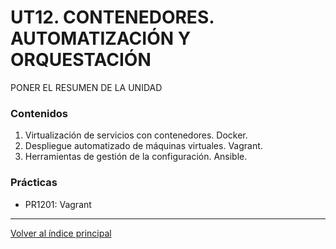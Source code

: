# UT12. CONTENEDORES. AUTOMATIZACIÓN Y ORQUESTACIÓN

PONER EL RESUMEN DE LA UNIDAD

### Contenidos

1. Virtualización de servicios con contenedores. Docker.
2. Despliegue automatizado de máquinas virtuales. Vagrant.
3. Herramientas de gestión de la configuración. Ansible.


### Prácticas

- PR1201: Vagrant



***
[Volver al índice principal](../index.md)